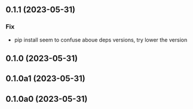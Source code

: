 ## 0.1.1 (2023-05-31)

### Fix

- pip install seem to confuse aboue deps versions, try lower the version

## 0.1.0 (2023-05-31)

## 0.1.0a1 (2023-05-31)

## 0.1.0a0 (2023-05-31)

